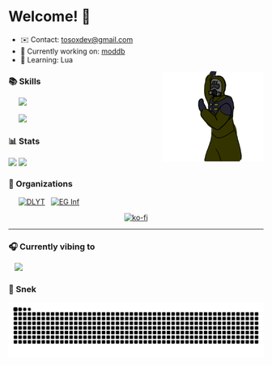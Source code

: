 # Welcome! 👋

*   ✉️  Contact: [tosoxdev@gmail.com](mailto:tosoxdev@gmail.com)
*   🚀  Currently working on: [moddb](https://github.com/Tosox/moddb)
*   🧠  Learning: Lua

<img align="right" alt="S.T.A.L.K.E.R." width="200" src="https://github.com/Tosox/Tosox/blob/resources/stalker.gif?raw=true" />

### 📚 Skills

&nbsp;&nbsp;&nbsp;&nbsp;
[![](https://skillicons.dev/icons?i=java,cpp,py,lua)](https://github.com/Tosox?tab=repositories)

&nbsp;&nbsp;&nbsp;&nbsp;
[![](https://skillicons.dev/icons?i=idea,visualstudio,vscode,github,git)](https://github.com/Tosox?tab=repositories)

### 📊 Stats

[![](https://github-readme-stats.vercel.app/api?username=Tosox&show_icons=true&theme=dark&bg_color=ffffff00&hide_border=true&custom_title=GitHub+Stats&rank_icon=github&include_all_commits=false&line_height=20)](https://github.com/Tosox#js-contribution-activity)
[![](https://github-readme-stats.vercel.app/api/top-langs/?username=Tosox&theme=dark&bg_color=ffffff00&hide_border=true&layout=compact)](https://github.com/Tosox#js-contribution-activity)

### 🏢 Organizations

&nbsp;&nbsp;&nbsp;&nbsp;
[<img title="DLYT" src="https://images.weserv.nl/?url=avatars.githubusercontent.com/u/82230888?v=4&fit=cover" width="50" />](https://github.com/DLYT-Dev) &nbsp;
[<img title="EG Inf" src="https://images.weserv.nl/?url=avatars.githubusercontent.com/u/103047088?v=4&fit=cover" width="50" />](https://github.com/eg-kehl-inf)

<div align="center">

[![ko-fi](https://ko-fi.com/img/githubbutton_sm.svg)](https://ko-fi.com/tosox)

</div>

---

### 🎧 Currently vibing to

&nbsp;&nbsp;
[![](https://spotify-github-profile.vercel.app/api/view?uid=1pndz5tpetbsk8g241epz92ws&cover_image=true&theme=natemoo-re&show_offline=true&background_color=121212&interchange=true&bar_color=ed0ce6&bar_color_cover=true)](https://spotify-github-profile.vercel.app/api/view?uid=1pndz5tpetbsk8g241epz92ws&redirect=true)

### 🐍 Snek

[![](https://raw.githubusercontent.com/Tosox/Tosox/snake-output/github-contribution-grid-snake-dark.svg)](https://github.com/Tosox#js-contribution-activity)
